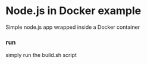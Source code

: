 # Node.js in Docker example

Simple node.js app wrapped inside a Docker container

### run
simply run the build.sh script